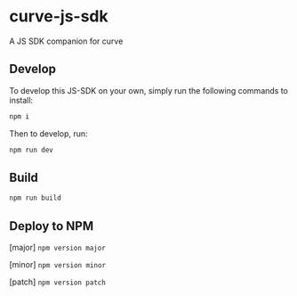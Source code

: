 # curve-js-sdk

A JS SDK companion for curve

## Develop

To develop this JS-SDK on your own, simply run the following commands to install:

```bash
npm i
```

Then to develop, run:

```bash
npm run dev
```

## Build

```bash
npm run build
```

## Deploy to NPM

[major] `npm version major`

[minor] `npm version minor`

[patch] `npm version patch`
